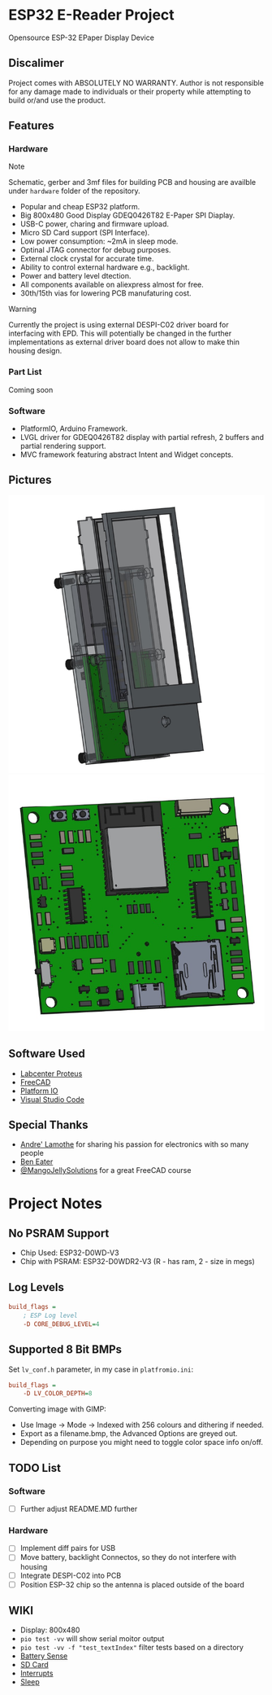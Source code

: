 # ESP32 E-Reader Project 
Opensource ESP-32 EPaper Display Device

## Discalimer
Project comes with ABSOLUTELY NO WARRANTY. Author is not responsible for any damage made to individuals or their property while attempting to build or/and use the product.

## Features
### Hardware
> [!NOTE]
> Schematic, gerber and 3mf files for building PCB and housing are availble under `hardware` folder of the repository.

- Popular and cheap ESP32 platform.
- Big 800x480 Good Display GDEQ0426T82 E-Paper SPI Diaplay.
- USB-C power, charing and firmware upload.
- Micro SD Card support (SPI Interface).
- Low power consumption: ~2mA in sleep mode.
- Optinal JTAG connector for debug purposes.
- External clock crystal for accurate time. 
- Ability to control external hardware e.g., backlight.
- Power and battery level dtection.
- All components available on aliexpress almost for free.
- 30th/15th vias for lowering PCB manufaturing cost.

> [!WARNING]
> Currently the project is using external DESPI-C02 driver board for interfacing with EPD.
> This will potentially be changed in the further implementations as external driver board does not allow to make thin housing design.

### Part List
Coming soon

### Software
- PlatformIO, Arduino Framework.
- LVGL driver for GDEQ0426T82 display with partial refresh, 2 buffers and partial rendering support.
- MVC framework featuring abstract Intent and Widget concepts.

## Pictures
![Housing](https://raw.githubusercontent.com/mpavlov-cmd/e-lv-reader/refs/heads/main/img/Title.jpg)
![PCB](https://raw.githubusercontent.com/mpavlov-cmd/e-lv-reader/refs/heads/main/img/PCB.jpg)

## Software Used
- [Labcenter Proteus](https://www.labcenter.com/)
- [FreeCAD](https://www.freecad.org/)
- [Platform IO](https://platformio.org/)
- [Visual Studio Code](https://code.visualstudio.com/download)

## Special Thanks
- [Andre' Lamothe](https://www.udemy.com/course/crash-course-electronics-and-pcb-design/?couponCode=JUST4U02223) for sharing his passion for electronics with so many people
- [Ben Eater](https://eater.net/)
- [@MangoJellySolutions](https://www.youtube.com/@MangoJellySolutions) for a great FreeCAD course

# Project Notes

## No PSRAM Support
- Chip Used: ESP32-D0WD-V3
- Chip with PSRAM: ESP32-D0WDR2-V3 (R - has ram, 2 - size in megs)

## Log Levels
```ini
build_flags =
    ; ESP Log level
    -D CORE_DEBUG_LEVEL=4
```

## Supported 8 Bit BMPs
Set `lv_conf.h` parameter, in my case in `platfromio.ini`:
```ini
build_flags =
    -D LV_COLOR_DEPTH=8
```
Converting image with GIMP:

- Use Image -> Mode -> Indexed with 256 colours and dithering if needed.
- Export as a filename.bmp, the Advanced Options are greyed out.
- Depending on purpose you might need to toggle color space info on/off.

## TODO List
### Software
- [ ] Further adjust README.MD further
### Hardware
- [ ] Implement diff pairs for USB
- [ ] Move battery, backlight Connectos, so they do not interfere with housing 
- [ ] Integrate DESPI-C02 into PCB
- [ ] Position ESP-32 chip so the antenna is placed outside of the board

## WIKI
 - Display: 800x480  
 - `pio test -vv` will show serial moitor output 
 - `pio test -vv -f "test_textIndex"` filter tests based on a directory
 - [Battery Sense](https://github.com/rlogiacco/BatterySense?tab=readme-ov-file)
 - [SD Card](https://github.com/espressif/arduino-esp32/tree/master/libraries/SD)
 - [Interrupts](https://www.youtube.com/watch?v=CJhWlfkf-5M)
 - [Sleep](https://randomnerdtutorials.com/esp32-deep-sleep-arduino-ide-wake-up-sources/)
